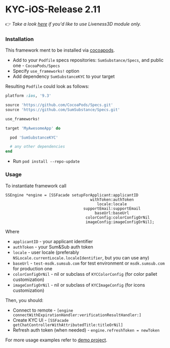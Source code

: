 # KYC-iOS-Release 2.11

:point_right: *Take a look [here](Liveness3D.md) if you'd like to use Liveness3D module only.*

### Installation
This framework ment to be installed via [cocoapods](https://cocoapods.org/).

* Add to your `Podfile` specs repositories: `SumSubstance/Specs`, and public one - `CocoaPods/Specs`
* Specify `use_frameworks!` option
* Add dependency `SumSubstanceKYC` to your target

Resulting `Podfile` could look as follows:
```ruby
platform :ios, '9.3'

source 'https://github.com/CocoaPods/Specs.git'
source 'https://github.com/SumSubstance/Specs.git'

use_frameworks!

target 'MyAwesomeApp' do

  pod 'SumSubstanceKYC'

  # any other dependencies
end
```
* Run `pod install --repo-update`

### Usage 
To instantiate framework call 
```objc
SSEngine *engine = [SSFacade setupForApplicant:applicantID
                                     withToken:authToken
                                        locale:locale
                                  supportEmail:supportEmail
                                       baseUrl:baseUrl
                                   colorConfig:colorConfigOrNil
                                   imageConfig:imageConfigOrNil];
``` 
Where 
* `applicantID` - your applicant identifier
* `authToken` - your Sum&Sub auth token
* `locale` - user locale (preferably `NSLocale.currentLocale.localeIdentifier`, but you can use any)
* `baseUrl` - `test-msdk.sumsub.com` for test environment or `msdk.sumsub.com` for production one
* `colorConfigOrNil` - nil or subclass of `KYCColorConfig` (for color pallet customization)
* `imageConfigOrNil` - nil or subclass of `KYCImageConfig` (for icons customization)

Then, you should:
* Connect to remote - `[engine connectWithExpirationHandler:verificationResultHandler:]`
* Create KYC UI - `[SSFacade getChatControllerWithAttributedTitle:titleOrNil]` 
* Refresh auth token (when needed) - `engine.refreshToken = newToken`

For more usage examples refer to [demo project](https://github.com/SumSubstance/KYC-iOS-Demo).
